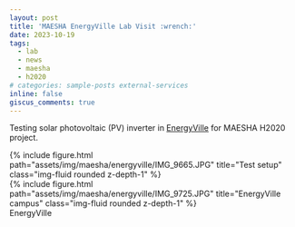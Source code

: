 ```yaml
---
layout: post
title: 'MAESHA EnergyVille Lab Visit :wrench:'
date: 2023-10-19
tags:
  - lab
  - news
  - maesha
  - h2020
# categories: sample-posts external-services
inline: false
giscus_comments: true
---
```


Testing solar photovoltaic (PV) inverter in [EnergyVille](https://energyville.be/en/) for MAESHA H2020 project.

<div class="row">
    <div class="col-sm mt-3 mt-md-0">
        {% include figure.html path="assets/img/maesha/energyville/IMG_9665.JPG" title="Test setup" class="img-fluid rounded z-depth-1" %}
    </div>
    <div class="col-sm mt-3 mt-md-0">
        {% include figure.html path="assets/img/maesha/energyville/IMG_9725.JPG" title="EnergyVille campus" class="img-fluid rounded z-depth-1" %}
    </div>
</div>
<div class="caption">
    EnergyVille
</div>
